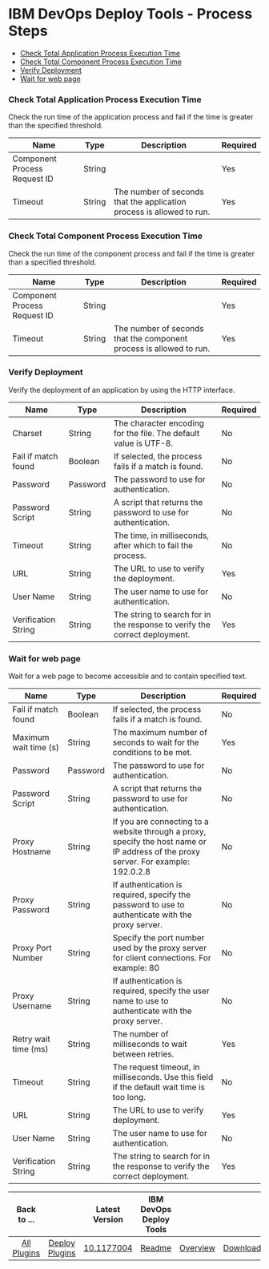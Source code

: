 
# IBM DevOps Deploy Tools - Process Steps

* [Check Total Application Process Execution Time](#check_total_application_process_execution_time)
* [Check Total Component Process Execution Time](#check_total_component_process_execution_time)
* [Verify Deployment](#verify_deployment)
* [Wait for web page](#wait_for_web_page)


### Check Total Application Process Execution Time

Check the run time of the application process and fail if the time is greater than the specified threshold.


| Name | Type | Description                                                                                                          | Required |
| ---- | ---- | -------------------------------------------------------------------------------------------------------------------- | -------- |
| Component Process Request ID | String |  | Yes |
| Timeout | String | The number of seconds that the application process is allowed to run. | Yes |

### Check Total Component Process Execution Time

Check the run time of the component process and fail if the time is greater than a specified threshold.


| Name | Type | Description                                                                                                          | Required |
| ---- | ---- | -------------------------------------------------------------------------------------------------------------------- | -------- |
| Component Process Request ID | String |  | Yes |
| Timeout | String | The number of seconds that the component process is allowed to run. | Yes |

### Verify Deployment

Verify the deployment of an application by using the HTTP interface.


| Name | Type | Description                                                                                                          | Required |
| ---- | ---- | -------------------------------------------------------------------------------------------------------------------- | -------- |
| Charset | String | The character encoding for the file. The default value is UTF-8. | No |
| Fail if match found | Boolean | If selected, the process fails if a match is found. | No |
| Password | Password | The password to use for authentication. | No |
| Password Script | String | A script that returns the password to use for authentication. | No |
| Timeout | String | The time, in milliseconds, after which to fail the process. | No |
| URL | String | The URL to use to verify the deployment. | Yes |
| User Name | String | The user name to use for authentication. | No |
| Verification String | String | The string to search for in the response to verify the correct deployment. | Yes |

### Wait for web page

Wait for a web page to become accessible and to contain specified text.


| Name | Type | Description                                                                                                          | Required |
| ---- | ---- | -------------------------------------------------------------------------------------------------------------------- | -------- |
| Fail if match found | Boolean | If selected, the process fails if a match is found. | No |
| Maximum wait time (s) | String | The maximum number of seconds to wait for the conditions to be met. | Yes |
| Password | Password | The password to use for authentication. | No |
| Password Script | String | A script that returns the password to use for authentication. | No |
| Proxy Hostname | String | If you are connecting to a website through a proxy, specify the host name or IP address of the proxy server. For example: 192.0.2.8 | No |
| Proxy Password | String | If authentication is required, specify the password to use to authenticate with the proxy server. | No |
| Proxy Port Number | String | Specify the port number used by the proxy server for client connections. For example: 80 | No |
| Proxy Username | String | If authentication is required, specify the user name to use to authenticate with the proxy server. | No |
| Retry wait time (ms) | String | The number of milliseconds to wait between retries. | Yes |
| Timeout | String | The request timeout, in milliseconds. Use this field if the default wait time is too long. | No |
| URL | String | The URL to use to verify deployment. | Yes |
| User Name | String | The user name to use for authentication. | No |
| Verification String | String | The string to search for in the response to verify the correct deployment. | Yes |



|Back to ...||Latest Version|IBM DevOps Deploy Tools |||
| :---: | :---: | :---: | :---: | :---: | :---: |
|[All Plugins](../../index.md)|[Deploy Plugins](../README.md)|[10.1177004](https://raw.githubusercontent.com/UrbanCode/IBM-UCD-PLUGINS/main/files/DeployTools/ucd-DeployTools-10.1177004.zip)|[Readme](README.md)|[Overview](overview.md)|[Downloads](downloads.md)|
